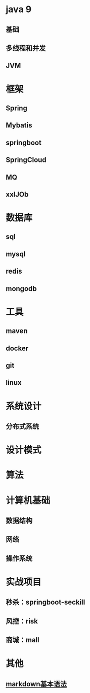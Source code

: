 # java 9

## 基础
## 多线程和并发
## JVM


# 框架
## Spring
## Mybatis
## springboot
## SpringCloud
## MQ
## xxlJOb

# 数据库
## sql
## mysql
## redis
## mongodb


# 工具
## maven
## docker
## git
## linux


# 系统设计
## 分布式系统



# 设计模式

# 算法

# 计算机基础
## 数据结构
## 网络
## 操作系统

# 实战项目
## 秒杀：springboot-seckill
## 风控：risk
## 商城：mall

# 其他
## [markdown基本语法](https://github.com/younghz/Markdown)

